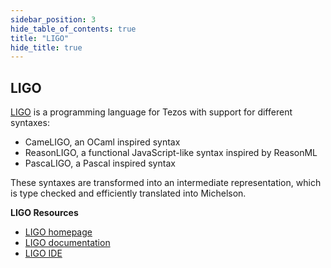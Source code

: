 ```yaml
---
sidebar_position: 3
hide_table_of_contents: true
title: "LIGO"
hide_title: true
---
```


## LIGO

[LIGO](https://ligolang.org) is a programming language for Tezos with support for different syntaxes:

* CameLIGO, an OCaml inspired syntax
* ReasonLIGO, a functional JavaScript-like syntax inspired by ReasonML
* PascaLIGO, a Pascal inspired syntax

These syntaxes are transformed into an intermediate representation, which is type checked and efficiently translated into Michelson.

**LIGO Resources**

* [LIGO homepage](https://ligolang.org/)
* [LIGO documentation](https://ligolang.org/docs/intro/introduction)
* [LIGO IDE](https://ide.ligolang.org/)

